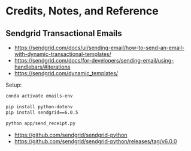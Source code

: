 # Credits, Notes, and Reference

## Sendgrid Transactional Emails

  + https://sendgrid.com/docs/ui/sending-email/how-to-send-an-email-with-dynamic-transactional-templates/
  + https://sendgrid.com/docs/for-developers/sending-email/using-handlebars/#iterations
  + https://sendgrid.com/dynamic_templates/


Setup:

```sh
conda activate emails-env

pip install python-dotenv
pip install sendgrid==6.0.5

python app/send_receipt.py
```

  + https://github.com/sendgrid/sendgrid-python
  + https://github.com/sendgrid/sendgrid-python/releases/tag/v6.0.0
